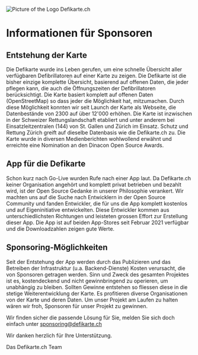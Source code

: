 ![Picture of the Logo Defikarte.ch](images/defi_logo.png)

# Informationen für Sponsoren

## Entstehung der Karte

Die Defikarte wurde ins Leben gerufen, um eine schnelle Übersicht aller verfügbaren Defibrillatoren auf einer Karte zu zeigen. Die Defikarte ist die bisher einzige komplette Übersicht, basierend auf offenen Daten, die jeder pflegen kann, die auch die Öffnungszeiten der Defibrillatoren berücksichtigt.
Die Karte basiert komplett auf offenen Daten (OpenStreetMap) so dass jeder die Möglichkeit hat, mitzumachen. Durch diese Möglichkeit konnten wir seit Launch der Karte als Webseite, die Datenbestände von 2300 auf über 12'000 erhöhen.
Die Karte ist inzwischen in der Schweizer Rettungslandschaft etabliert und unter anderem bei Einsatzleitzentralen (144) von St. Gallen und Zürich im Einsatz. Schutz und Rettung Zürich greift auf dieselbe Datenbasis wie die Defikarte.ch zu.
Die Karte wurde in diversen Medienberichten wohlwollend erwähnt und erreichte eine Nomination an den Dinacon Open Source Awards.

## App für die Defikarte

Schon kurz nach Go-Live wurden Rufe nach einer App laut. Da Defikarte.ch keiner Organisation angehört und komplett privat betrieben und bezahlt wird, ist der Open Source Gedanke in unserer Philosophie verankert. Wir machten uns auf die Suche nach Entwicklern in der Open Source Community und fanden Entwickler, die für uns die App komplett kostenlos und auf Eigeninitiative entwickelten. Diese Entwickler kommen aus unterschiedlichsten Richtungen und leisteten grossen Effort zur Erstellung dieser App.
Die App ist auf beiden App-Stores seit Februar 2021 verfügbar und die Downloadzahlen zeigen gute Werte.

## Sponsoring-Möglichkeiten

Seit der Entstehung der App werden durch das Publizieren und das Betreiben der Infrastruktur (u.a. Backend-Dienste) Kosten verursacht, die von Sponsoren getragen werden. Sinn und Zweck des gesamten Projektes ist es, kostendeckend und nicht gewinnbringend zu operieren, um unabhängig zu bleiben. Sollten Gewinne entstehen so fliessen diese in die stetige Weiterentwicklung der Karte. Es profitieren diverse Organisationen von der Karte und deren Daten. Um unser Projekt am Laufen zu halten wären wir froh, Sponsoren für unser Projekt zu gewinnen.

Wir finden sicher die passende Lösung für Sie, melden Sie sich doch einfach unter [sponsoring@defikarte.ch](mailto:sponsoring@defikarte.ch)

Wir danken herzlich für Ihre Unterstützung.

Das Defikarte.ch Team
